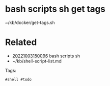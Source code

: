 # bash scripts sh get tags
~/kb/docker/get-tags.sh

# Related

- [20221003150096](/zet/20221003150096/README.md) bash scripts sh
- ~/kb/shell-script-list.md

Tags:

    #shell #todo 
